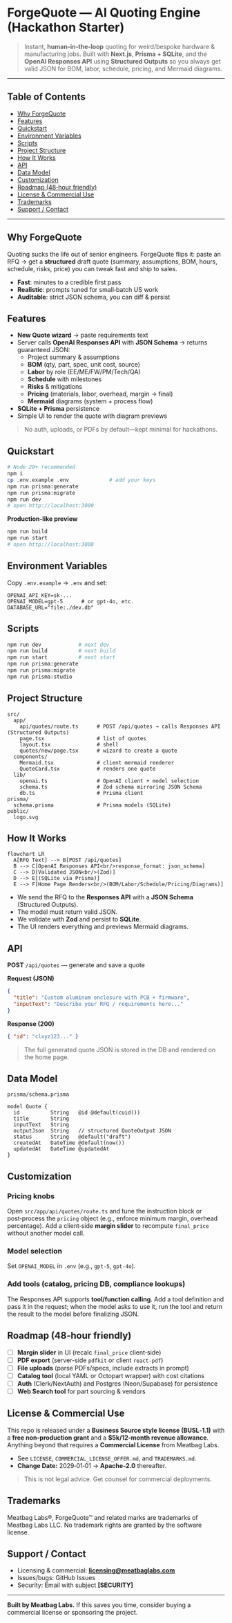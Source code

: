 
# ForgeQuote — AI Quoting Engine (Hackathon Starter)

> Instant, **human‑in‑the‑loop** quoting for weird/bespoke hardware & manufacturing jobs. Built with **Next.js**, **Prisma + SQLite**, and the **OpenAI Responses API** using **Structured Outputs** so you always get valid JSON for BOM, labor, schedule, pricing, and Mermaid diagrams.

<div align="center">
<!-- Badges (optional) -->
<!-- <img alt="License" src="https://img.shields.io/badge/license-BUSL--1.1-blue"> -->
<!-- <img alt="Next.js" src="https://img.shields.io/badge/Next.js-14-black"> -->
</div>

---

## Table of Contents
- [Why ForgeQuote](#why-forgequote)
- [Features](#features)
- [Quickstart](#quickstart)
- [Environment Variables](#environment-variables)
- [Scripts](#scripts)
- [Project Structure](#project-structure)
- [How It Works](#how-it-works)
- [API](#api)
- [Data Model](#data-model)
- [Customization](#customization)
- [Roadmap (48‑hour friendly)](#roadmap-48hour-friendly)
- [License & Commercial Use](#license--commercial-use)
- [Trademarks](#trademarks)
- [Support / Contact](#support--contact)

---

## Why ForgeQuote
Quoting sucks the life out of senior engineers. ForgeQuote flips it: paste an RFQ → get a **structured** draft quote (summary, assumptions, BOM, hours, schedule, risks, price) you can tweak fast and ship to sales.

- **Fast**: minutes to a credible first pass
- **Realistic**: prompts tuned for small‑batch US work
- **Auditable**: strict JSON schema, you can diff & persist

## Features
- **New Quote wizard** → paste requirements text
- Server calls **OpenAI Responses API** with **JSON Schema** → returns guaranteed JSON:
  - Project summary & assumptions
  - **BOM** (qty, part, spec, unit cost, source)
  - **Labor** by role (EE/ME/FW/PM/Tech/QA)
  - **Schedule** with milestones
  - **Risks** & mitigations
  - **Pricing** (materials, labor, overhead, margin → final)
  - **Mermaid** diagrams (system + process flow)
- **SQLite + Prisma** persistence
- Simple UI to render the quote with diagram previews

> No auth, uploads, or PDFs by default—kept minimal for hackathons.

## Quickstart
```bash
# Node 20+ recommended
npm i
cp .env.example .env             # add your keys
npm run prisma:generate
npm run prisma:migrate
npm run dev
# open http://localhost:3000
```

**Production‑like preview**
```bash
npm run build
npm run start
# open http://localhost:3000
```

## Environment Variables
Copy `.env.example` → `.env` and set:
```
OPENAI_API_KEY=sk-...
OPENAI_MODEL=gpt-5      # or gpt-4o, etc.
DATABASE_URL="file:./dev.db"
```

## Scripts
```bash
npm run dev            # next dev
npm run build          # next build
npm run start          # next start
npm run prisma:generate
npm run prisma:migrate
npm run prisma:studio
```

## Project Structure
```
src/
  app/
    api/quotes/route.ts      # POST /api/quotes → calls Responses API (Structured Outputs)
    page.tsx                 # list of quotes
    layout.tsx               # shell
    quotes/new/page.tsx      # wizard to create a quote
  components/
    Mermaid.tsx              # client mermaid renderer
    QuoteCard.tsx            # renders one quote
  lib/
    openai.ts                # OpenAI client + model selection
    schema.ts                # Zod schema mirroring JSON Schema
    db.ts                    # Prisma client
prisma/
  schema.prisma              # Prisma models (SQLite)
public/
  logo.svg
```

## How It Works
```mermaid
flowchart LR
  A[RFQ Text] --> B[POST /api/quotes]
  B --> C[OpenAI Responses API<br/>response_format: json_schema]
  C --> D[Validated JSON<br/>(Zod)]
  D --> E[(SQLite via Prisma)]
  E --> F[Home Page Renders<br/>(BOM/Labor/Schedule/Pricing/Diagrams)]
```

- We send the RFQ to the **Responses API** with a **JSON Schema** (Structured Outputs).  
- The model must return valid JSON.  
- We validate with **Zod** and persist to **SQLite**.  
- The UI renders everything and previews Mermaid diagrams.

## API
**POST** `/api/quotes` — generate and save a quote

**Request (JSON)**
```json
{
  "title": "Custom aluminum enclosure with PCB + firmware",
  "inputText": "Describe your RFQ / requirements here..."
}
```

**Response (200)**
```json
{ "id": "clxyz123..." }
```

> The full generated quote JSON is stored in the DB and rendered on the home page.

## Data Model
`prisma/schema.prisma`
```prisma
model Quote {
  id          String   @id @default(cuid())
  title       String
  inputText   String
  outputJson  String   // structured QuoteOutput JSON
  status      String   @default("draft")
  createdAt   DateTime @default(now())
  updatedAt   DateTime @updatedAt
}
```

## Customization
### Pricing knobs
Open `src/app/api/quotes/route.ts` and tune the instruction block or post‑process the `pricing` object (e.g., enforce minimum margin, overhead percentage). Add a client‑side **margin slider** to recompute `final_price` without another model call.

### Model selection
Set `OPENAI_MODEL` in `.env` (e.g., `gpt-5`, `gpt-4o`).

### Add tools (catalog, pricing DB, compliance lookups)
The Responses API supports **tool/function calling**. Add a tool definition and pass it in the request; when the model asks to use it, run the tool and return the result to the model before finalizing JSON.

## Roadmap (48‑hour friendly)
- [ ] **Margin slider** in UI (recalc `final_price` client‑side)
- [ ] **PDF export** (server-side `pdfkit` or client `react-pdf`)
- [ ] **File uploads** (parse PDFs/specs, include extracts in prompt)
- [ ] **Catalog tool** (local YAML or Octopart wrapper) with cost citations
- [ ] **Auth** (Clerk/NextAuth) and Postgres (Neon/Supabase) for persistence
- [ ] **Web Search tool** for part sourcing & vendors

## License & Commercial Use
This repo is released under a **Business Source style license (BUSL‑1.1)** with a **free non‑production grant** and a **$5k/12‑month revenue allowance**. Anything beyond that requires a **Commercial License** from Meatbag Labs.

- See `LICENSE`, `COMMERCIAL_LICENSE_OFFER.md`, and `TRADEMARKS.md`.
- **Change Date:** 2029‑01‑01 → **Apache‑2.0** thereafter.

> This is not legal advice. Get counsel for commercial deployments.

## Trademarks
Meatbag Labs®, ForgeQuote™ and related marks are trademarks of Meatbag Labs LLC. No trademark rights are granted by the software license.

## Support / Contact
- Licensing & commercial: **licensing@meatbaglabs.com**
- Issues/bugs: GitHub Issues
- Security: Email with subject **[SECURITY]**

---

**Built by Meatbag Labs.** If this saves you time, consider buying a commercial license or sponsoring the project.
